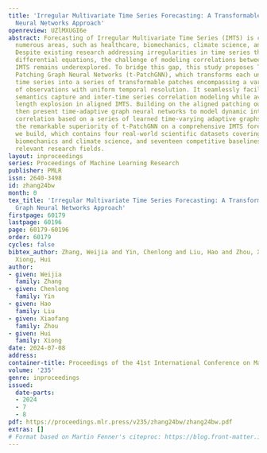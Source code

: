 ```yaml
---
title: 'Irregular Multivariate Time Series Forecasting: A Transformable Patching Graph
  Neural Networks Approach'
openreview: UZlMXUGI6e
abstract: Forecasting of Irregular Multivariate Time Series (IMTS) is critical for
  numerous areas, such as healthcare, biomechanics, climate science, and astronomy.
  Despite existing research addressing irregularities in time series through ordinary
  differential equations, the challenge of modeling correlations between asynchronous
  IMTS remains underexplored. To bridge this gap, this study proposes Transformable
  Patching Graph Neural Networks (t-PatchGNN), which transforms each univariate irregular
  time series into a series of transformable patches encompassing a varying number
  of observations with uniform temporal resolution. It seamlessly facilitates local
  semantics capture and inter-time series correlation modeling while avoiding sequence
  length explosion in aligned IMTS. Building on the aligned patching outcomes, we
  then present time-adaptive graph neural networks to model dynamic intertime series
  correlation based on a series of learned time-varying adaptive graphs. We demonstrate
  the remarkable superiority of t-PatchGNN on a comprehensive IMTS forecasting benchmark
  we build, which contains four real-world scientific datasets covering healthcare,
  biomechanics and climate science, and seventeen competitive baselines adapted from
  relevant research fields.
layout: inproceedings
series: Proceedings of Machine Learning Research
publisher: PMLR
issn: 2640-3498
id: zhang24bw
month: 0
tex_title: 'Irregular Multivariate Time Series Forecasting: A Transformable Patching
  Graph Neural Networks Approach'
firstpage: 60179
lastpage: 60196
page: 60179-60196
order: 60179
cycles: false
bibtex_author: Zhang, Weijia and Yin, Chenlong and Liu, Hao and Zhou, Xiaofang and
  Xiong, Hui
author:
- given: Weijia
  family: Zhang
- given: Chenlong
  family: Yin
- given: Hao
  family: Liu
- given: Xiaofang
  family: Zhou
- given: Hui
  family: Xiong
date: 2024-07-08
address:
container-title: Proceedings of the 41st International Conference on Machine Learning
volume: '235'
genre: inproceedings
issued:
  date-parts:
  - 2024
  - 7
  - 8
pdf: https://proceedings.mlr.press/v235/zhang24bw/zhang24bw.pdf
extras: []
# Format based on Martin Fenner's citeproc: https://blog.front-matter.io/posts/citeproc-yaml-for-bibliographies/
---
```

